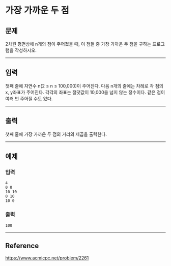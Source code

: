 # 가장 가까운 두 점

## 문제

2차원 평면상에 n개의 점이 주어졌을 때, 이 점들 중 가장 가까운 두 점을 구하는 프로그램을 작성하시오.

---

## 입력

첫째 줄에 자연수 n(2 ≤ n ≤ 100,000)이 주어진다. 다음 n개의 줄에는 차례로 각 점의 x, y좌표가 주어진다. 각각의 좌표는 절댓값이 10,000을 넘지 않는 정수이다. 같은 점이 여러 번 주어질 수도 있다.

---

## 출력

첫째 줄에 가장 가까운 두 점의 거리의 제곱을 출력한다.


---

## 예제

### 입력

```
4
0 0
10 10
0 10
10 0
```

### 출력

```
100
```

---

## Reference

https://www.acmicpc.net/problem/2261
